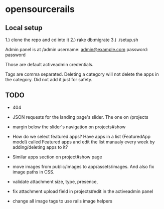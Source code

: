 opensourcerails
================

Local setup
------------

1.) clone the repo and cd into it
2.) rake db:migrate
3.) ./setup.sh

Admin panel is at /admin
username: admin@example.com
password: password

Those are default activeadmin credentials.

Tags are comma separated. Deleting a category will not delete the apps in the category. Did not add it just for safety.

TODO
-----

* 404

* JSON requests for the landing page's slider. The one on /projects

* margin below the slider's navigation on projects#show

* How do we select featured apps?
Have apps in a list (FeaturedApp model) called Featured apps and edit the list manualy every week by adding/deleting apps to it?

* Similar apps section on project#show page

* move images from public/images to app/assets/images. And also fix image paths in CSS.
* validate attachment size, type, presence,
* fix attachment upload field in projects#edit in the activeadmin panel
* change all image tags to use rails image helpers
